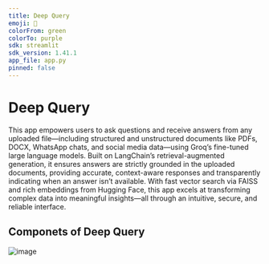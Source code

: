 ```yaml
---
title: Deep Query
emoji: 🚀
colorFrom: green
colorTo: purple
sdk: streamlit
sdk_version: 1.41.1
app_file: app.py
pinned: false
---
```


# Deep Query
This app empowers users to ask questions and receive answers from any uploaded file—including structured and unstructured documents like PDFs, DOCX, WhatsApp chats, and social media data—using Groq’s fine-tuned large language models. Built on LangChain’s retrieval-augmented generation, it ensures answers are strictly grounded in the uploaded documents, providing accurate, context-aware responses and transparently indicating when an answer isn’t available. With fast vector search via FAISS and rich embeddings from Hugging Face, this app excels at transforming complex data into meaningful insights—all through an intuitive, secure, and reliable interface.

## Componets of Deep Query
![image](https://github.com/user-attachments/assets/714a746e-b229-41ea-b412-33f3010054f8)



